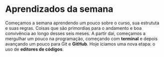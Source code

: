 # Aprendizados da semana

Começamos a semana aprendendo um pouco sobre o curso, sua estrututa e suas regras. Coisas que são primordias para o andamento e boa convivência ao longo desses seis meses. A partir dai, começamos a mergulhar um pouco na programação, começando com **terminal** e depois avançando um pouco para Git e **GitHub**. Hoje iciamos uma nova etapa: o uso de **editores de códigos**.